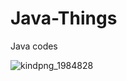 # Java-Things
Java codes


![kindpng_1984828](https://user-images.githubusercontent.com/121799798/222111660-cb17b78c-41a8-425e-9d06-1b7e35e53a71.png)
